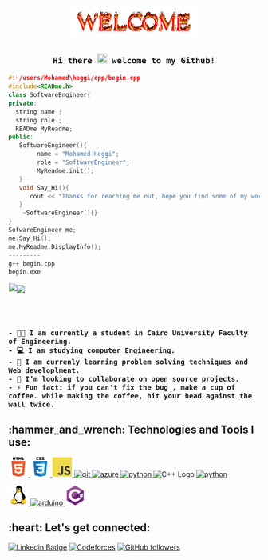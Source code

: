 
<!--
**mtheggi/mtheggi** is a ✨ _special_ ✨ repository because its `README.md` (this file) appears on your GitHub profile.

Here are some ideas to get you started:

- 🔭 I’m currently working on ...
- 🌱 I’m currently learning ...
- 👯 I’m looking to collaborate on ...
- 🤔 I’m looking for help with ...
- 💬 Ask me about ...
- 📫 How to reach me: ...
- 😄 Pronouns: ...
- ⚡ Fun fact: ...
-->

<p align="center">
  <img width="250" src="https://github.com/mtheggi/mtheggi/blob/main/imgs/welcome.gif">
</p>
<h3 align="center"><samp> Hi there <img src="https://user-images.githubusercontent.com/42378118/110234147-e3259600-7f4e-11eb-95be-0c4047144dea.gif" width="20" height="20">  welcome to my Github!</samp></h3>


```cpp
#!~/users/Mohamed\heggi/cpp/begin.cpp 
#include<READme.h>
class SoftwareEngineer{
private: 
  string name ; 
  string role ;
  READme MyReadme; 
public: 
   SoftwareEngineer(){
        name = "Mohamed Heggi"; 
        role = "SoftwareEngineer"; 
        MyReadme.init(); 
   }
   void Say_Hi(){
      cout << "Thanks for reaching me out, hope you find some of my work interesting." << endl; 
   } 
    ~SoftwareEngineer(){}
}
SofwareEngineer me; 
me.Say_Hi(); 
me.MyReadme.DisplayInfo(); 
---------
g++ begin.cpp
begin.exe 
```

<!-- ![Anurag's GitHub stats](https://github-readme-stats.vercel.app/api?username=mtheggi&&count_private=true&show_icons=true&theme=dracula)
[![Anurag's GitHub stats](https://github-readme-stats.vercel.app/api?username=anuraghazra)](https://github.com/anuraghazra/github-readme-stats)
[![Top Langs](https://github-readme-stats.vercel.app/api/top-langs/?username=anuraghazra&layout=compact)](https://github.com/anuraghazra/github-readme-stats)
--> 
<div style="border:1px solid white;" >
<a href="https://github.com/anuraghazra/github-readme-stats">
  <img align="left" src="https://github-readme-stats.vercel.app/api?username=mtheggi&count_private=true&show_icons=true&theme=dark" />
   <img align="center" src="https://github-readme-stats.vercel.app/api/top-langs/?username=mtheggi&layout=compact&theme=dark" />
</a> <br> <br> <br> <br>
</div>

<p>
<h4 align="left"><samp> - 👨‍🎓 I am currently a student in Cairo University Faculty of Engineering. <br>
  - 💻 I am studying computer Engineering. <br> 
  - 🧠 I am currenly learning problem solving techniques and Web developlment. <br>
  - 👯 I’m looking to collaborate on open source projects. <br>
  - ⚡ Fun fact: if you can't fix the bug , make a cup of coffee. while making the coffee, hit your head against the wall twice.
    </samp></h4>
  </p>


<h2 align="left">:hammer_and_wrench: Technologies and Tools I use:</h2>
<p align="left">
    <a href="https://www.w3.org/html/" target="_blank"> <img src="https://raw.githubusercontent.com/devicons/devicon/master/icons/html5/html5-original-wordmark.svg" alt="html5" width="40" height="40"/> </a>
    <a href="https://www.w3schools.com/css/" target="_blank"> <img src="https://raw.githubusercontent.com/devicons/devicon/master/icons/css3/css3-original-wordmark.svg" alt="css3" width="40" height="40"/> </a>
    <a href="https://developer.mozilla.org/en-US/docs/Web/JavaScript" target="_blank"> <img src="https://raw.githubusercontent.com/devicons/devicon/master/icons/javascript/javascript-original.svg" alt="javascript" width="40" height="40"/> </a>
<a href="https://git-scm.com/" target="_blank"> <img src="https://www.vectorlogo.zone/logos/git-scm/git-scm-icon.svg" alt="git" width="40" height="40"/> </a>
<a href="https://azure.microsoft.com/en-us/" target="_blank"> <img src="https://www.vectorlogo.zone/logos/microsoft_azure/microsoft_azure-icon.svg" alt="azure" width="40" height="40"/> </a>
 <a href="https://www.python.org/" target="_blank"> <img src="https://www.vectorlogo.zone/logos/python/python-icon.svg" alt="python" width="40" height="40"/> </a>
 <img src="https://raw.githubusercontent.com/isocpp/logos/master/cpp_logo.png" alt="C++ Logo" width="40" height="40" />
   <a href="www.mysql.com" target="_blank"> <img src="https://camo.githubusercontent.com/f85f882cb31eeaeee657ec955313015c30378e8f56c3dc2f06933b617a276cfd/68747470733a2f2f77372e706e6777696e672e636f6d2f706e67732f3734372f3739382f706e672d7472616e73706172656e742d6d7973716c2d6c6f676f2d6d7973716c2d64617461626173652d7765622d646576656c6f706d656e742d636f6d70757465722d736f6674776172652d646f6c7068696e2d6d6172696e652d6d616d6d616c2d616e696d616c732d746578742d7468756d626e61696c2e706e67" alt="python" width="40" height="40"/> </a>


 <a href="https://www.linux.org/" target="_blank" rel="noreferrer"> <img src="https://raw.githubusercontent.com/devicons/devicon/master/icons/linux/linux-original.svg" alt="linux" width="40" height="40"/> </a>
  <a href="https://www.arduino.cc/" target="_blank" rel="noreferrer"> <img src="https://cdn.worldvectorlogo.com/logos/arduino-1.svg" alt="arduino" width="40" height="40"/> </a> 
  <a href="https://www.w3schools.com/cs/" target="_blank" rel="noreferrer"> <img src="https://raw.githubusercontent.com/devicons/devicon/master/icons/csharp/csharp-original.svg" alt="csharp" width="40" height="40"/> </a> 
  
</p>

<h2 align="left">:heart: Let's get connected:</h2>

[![Linkedin Badge](https://img.shields.io/badge/-mohamedheggi-blue?style=flat-square&logo=Linkedin&logoColor=white&link=https://www.linkedin.com/in/mohamed-heggi/)](https://www.linkedin.com/in/mohamed-heggi-06abb9238/)
[![Codeforces](https://badges.joonhyung.xyz/codeforces/mtheggi.svg)](https://codeforces.com/profile/mtheggi)
 <a href="https://github.com/sudiptob2?tab=followers">
    <img alt="GitHub followers" src="https://img.shields.io/github/followers/mtheggi?color=red&logo=github">
  </a>

